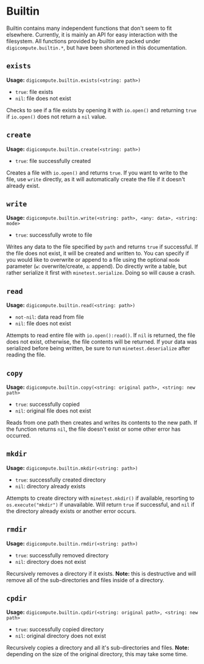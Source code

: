 # Builtin
Builtin contains many independent functions that don't seem to fit elsewhere. Currently, it is mainly an API for easy interaction with the filesystem. All functions provided by builtin are packed under `digicompute.builtin.*`, but have been shortened in this documentation.

## `exists`
__Usage:__ `digicompute.builtin.exists(<string: path>)`

* `true`: file exists
* `nil`: file does not exist

Checks to see if a file exists by opening it with `io.open()` and returning `true` if `io.open()` does not return a `nil` value.

## `create`
__Usage:__ `digicompute.builtin.create(<string: path>)`

* `true`: file successfully created

Creates a file with `io.open()` and returns `true`. If you want to write to the file, use `write` directly, as it will automatically create the file if it doesn't already exist.

## `write`
__Usage:__ `digicompute.builtin.write(<string: path>, <any: data>, <string: mode>`

* `true`: successfully wrote to file

Writes any data to the file specified by `path` and returns `true` if successful. If the file does not exist, it will be created and written to. You can specify if you would like to overwrite or append to a file using the optional `mode` parameter (`w`: overwrite/create, `a`: append). Do directly write a table, but rather serialize it first with `minetest.serialize`. Doing so will cause a crash.

## `read`
__Usage:__ `digicompute.builtin.read(<string: path>)`

* `not-nil`: data read from file
* `nil`: file does not exist

Attempts to read entire file with `io.open():read()`. If `nil` is returned, the file does not exist, otherwise, the file contents will be returned. If your data was serialized before being written, be sure to run `minetest.deserialize` after reading the file.

## `copy`
__Usage:__ `digicompute.builtin.copy(<string: original path>, <string: new path>`

* `true`: successfully copied
* `nil`: original file does not exist

Reads from one path then creates and writes its contents to the new path. If the function returns `nil`, the file doesn't exist or some other error has occurred.

## `mkdir`
__Usage:__ `digicompute.builtin.mkdir(<string: path>)`

* `true`: successfully created directory
* `nil`: directory already exists

Attempts to create directory with `minetest.mkdir()` if available, resorting to `os.execute("mkdir")` if unavailable. Will return `true` if successful, and `nil` if the directory already exists or another error occurs.

## `rmdir`
__Usage:__ `digicompute.builtin.rmdir(<string: path>)`

* `true`: successfully removed directory
* `nil`: directory does not exist

Recursively removes a directory if it exists. __Note:__ this is destructive and will remove all of the sub-directories and files inside of a directory.

## `cpdir`
__Usage:__ `digicompute.builtin.cpdir(<string: original path>, <string: new path>`

* `true`: successfully copied directory
* `nil`: original directory does not exist

Recursively copies a directory and all it's sub-directories and files. __Note:__ depending on the size of the original directory, this may take some time.